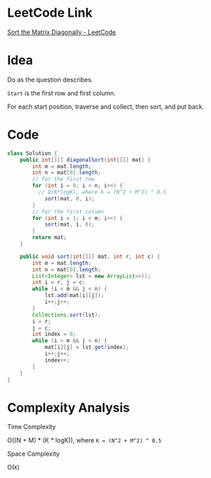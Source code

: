 # LeetCode Link

[Sort the Matrix Diagonally - LeetCode](https://leetcode.com/problems/sort-the-matrix-diagonally/)

# Idea

Do as the question describes.

`Start` is the first row and first column.

For each start position, traverse and collect, then sort, and put back.

# Code

```java
class Solution {
    public int[][] diagonalSort(int[][] mat) {
        int m = mat.length;
        int n = mat[0].length;
        // for the first row
        for (int i = 0; i < n; i++) {
          // O(K*logK), where k = (N^2 + M^2) ^ 0.5
            sort(mat, 0, i);
        }
        // for the first column
        for (int i = 1; i < m; i++) {
            sort(mat, i, 0);
        }
        return mat;
    }

    public void sort(int[][] mat, int r, int c) {
        int m = mat.length;
        int n = mat[0].length;
        List<Integer> lst = new ArrayList<>();
        int i = r, j = c;
        while (i < m && j < n) {
            lst.add(mat[i][j]);
            i++;j++;
        }
        Collections.sort(lst);
        i = r;
        j = c;
        int index = 0;
        while (i < m && j < n) {
            mat[i][j] = lst.get(index);
            i++;j++;
            index++;
        }
    }
}
```

# Complexity Analysis

Time Complexity

O((N + M) \* (K * logK)), where `K = (N^2 + M^2) ^ 0.5` 

Space Complexity

O(`K`)
